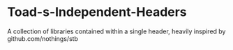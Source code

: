 # Toad-s-Independent-Headers
A collection of libraries contained within a single header, heavily inspired by github.com/nothings/stb
